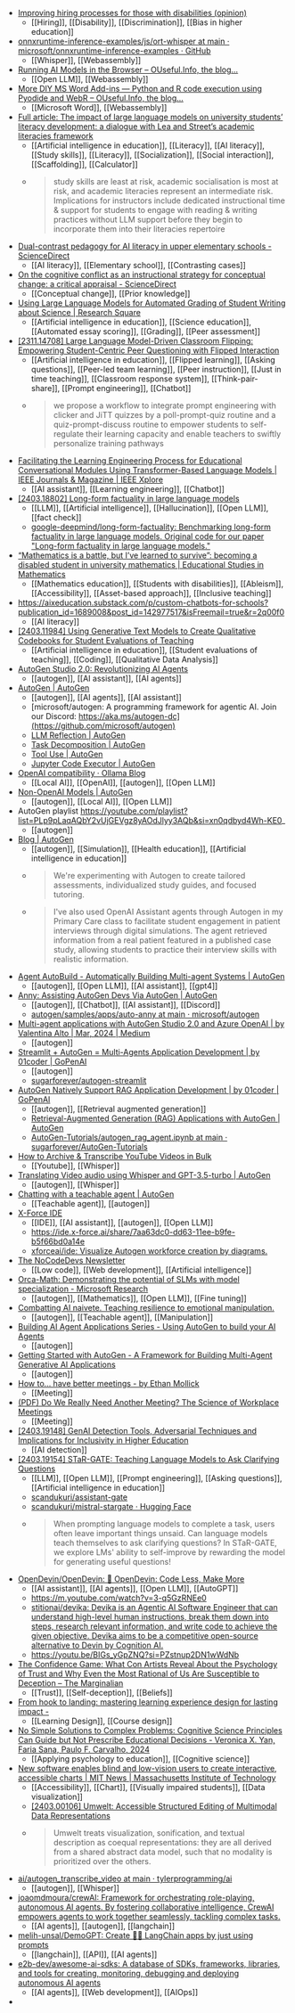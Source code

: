 - [Improving hiring processes for those with disabilities (opinion)](https://www.insidehighered.com/opinion/career-advice/2024/03/29/improving-hiring-processes-those-disabilities-opinion?mc_cid=f100ba959b)
	- [[Hiring]], [[Disability]], [[Discrimination]], [[Bias in higher education]]
- [onnxruntime-inference-examples/js/ort-whisper at main · microsoft/onnxruntime-inference-examples · GitHub](https://github.com/microsoft/onnxruntime-inference-examples/tree/main/js/ort-whisper)
	- [[Whisper]], [[Webassembly]]
- [Running AI Models in the Browser – OUseful.Info, the blog…](https://blog.ouseful.info/2024/03/22/running-ai-models-in-the-browser/)
	- [[Open LLM]], [[Webassembly]]
- [More DIY MS Word Add-ins — Python and R code execution using Pyodide and WebR – OUseful.Info, the blog…](https://blog.ouseful.info/2024/03/27/more-diy-ms-word-add-ins-pyhton-and-r-code-execution-using-pyodide-and-webr/)
	- [[Microsoft Word]], [[Webassembly]]
- [Full article: The impact of large language models on university students’ literacy development: a dialogue with Lea and Street’s academic literacies framework](https://www.tandfonline.com/doi/full/10.1080/07294360.2024.2332259)
	- [[Artificial intelligence in education]], [[Literacy]], [[AI literacy]], [[Study skills]], [[Literacy]], [[Socialization]], [[Social interaction]], [[Scaffolding]], [[Calculator]]
	- >study skills are least at risk, academic socialisation is most at risk, and academic literacies represent an intermediate risk. Implications for instructors include dedicated instructional time & support for students to engage with reading & writing practices without LLM support before they begin to incorporate them into their literacies repertoire
- [Dual-contrast pedagogy for AI literacy in upper elementary schools - ScienceDirect](https://www.sciencedirect.com/science/article/abs/pii/S0959475224000264)
	- [[AI literacy]], [[Elementary school]], [[Contrasting cases]]
- [On the cognitive conflict as an instructional strategy for conceptual change: a critical appraisal - ScienceDirect](https://www.sciencedirect.com/science/article/abs/pii/S0959475200000372)
	- [[Conceptual change]], [[Prior knowledge]]
- [Using Large Language Models for Automated Grading of Student Writing about Science | Research Square](https://www.researchsquare.com/article/rs-3962175/v1)
	- [[Artificial intelligence in education]], [[Science education]], [[Automated essay scoring]], [[Grading]], [[Peer assessment]]
- [[2311.14708] Large Language Model-Driven Classroom Flipping: Empowering Student-Centric Peer Questioning with Flipped Interaction](https://arxiv.org/abs/2311.14708)
	- [[Artificial intelligence in education]], [[Flipped learning]], [[Asking questions]], [[Peer-led team learning]], [[Peer instruction]], [[Just in time teaching]], [[Classroom response system]], [[Think-pair-share]], [[Prompt engineering]], [[Chatbot]]
	- >we propose a workflow to integrate prompt engineering with clicker and JiTT quizzes by a poll-prompt-quiz routine and a quiz-prompt-discuss routine to empower students to self-regulate their learning capacity and enable teachers to swiftly personalize training pathways
- [Facilitating the Learning Engineering Process for Educational Conversational Modules Using Transformer-Based Language Models | IEEE Journals & Magazine | IEEE Xplore](https://ieeexplore.ieee.org/document/10440567)
	- [[AI assistant]], [[Learning engineering]], [[Chatbot]]
- [[2403.18802] Long-form factuality in large language models](https://arxiv.org/abs/2403.18802)
	- [[LLM]], [[Artificial intelligence]], [[Hallucination]], [[Open LLM]], [[fact check]]
	- [google-deepmind/long-form-factuality: Benchmarking long-form factuality in large language models. Original code for our paper "Long-form factuality in large language models."](https://github.com/google-deepmind/long-form-factuality)
- [“Mathematics is a battle, but I’ve learned to survive”: becoming a disabled student in university mathematics | Educational Studies in Mathematics](https://link.springer.com/article/10.1007/s10649-024-10311-x)
	- [[Mathematics education]], [[Students with disabilities]], [[Ableism]], [[Accessibility]], [[Asset-based approach]], [[Inclusive teaching]]
- https://aixeducation.substack.com/p/custom-chatbots-for-schools?publication_id=1689008&post_id=142977517&isFreemail=true&r=2q00f0
	- [[AI literacy]]
- [[2403.11984] Using Generative Text Models to Create Qualitative Codebooks for Student Evaluations of Teaching](https://arxiv.org/abs/2403.11984)
	- [[Artificial intelligence in education]], [[Student evaluations of teaching]], [[Coding]], [[Qualitative Data Analysis]]
- [AutoGen Studio 2.0: Revolutionizing AI Agents](https://autogen-studio.com/)
	- [[autogen]], [[AI assistant]], [[AI agents]]
- [AutoGen | AutoGen](https://microsoft.github.io/autogen/)
	- [[autogen]], [[AI agents]], [[AI assistant]]
	- [microsoft/autogen: A programming framework for agentic AI. Join our Discord: https://aka.ms/autogen-dc](https://github.com/microsoft/autogen)
	- [LLM Reflection | AutoGen](https://microsoft.github.io/autogen/docs/topics/prompting-and-reasoning/reflection/)
	- [Task Decomposition | AutoGen](https://microsoft.github.io/autogen/docs/topics/task_decomposition/)
	- [Tool Use | AutoGen](https://microsoft.github.io/autogen/docs/tutorial/tool-use/)
	- [Jupyter Code Executor | AutoGen](https://microsoft.github.io/autogen/docs/topics/code-execution/jupyter-code-executor/)
- [OpenAI compatibility · Ollama Blog](https://ollama.com/blog/openai-compatibility)
	- [[Local AI]], [[OpenAI]], [[autogen]], [[Open LLM]]
- [Non-OpenAI Models | AutoGen](https://microsoft.github.io/autogen/docs/topics/non-openai-models/about-using-nonopenai-models/)
	- [[autogen]], [[Local AI]], [[Open LLM]]
- AutoGen playlist https://youtube.com/playlist?list=PLp9pLaqAQbY2vUjGEVgz8yAOdJlyy3AQb&si=xn0qdbyd4Wh-KE0_
	- [[autogen]]
- [Blog | AutoGen](https://microsoft.github.io/autogen/blog/)
	- [[autogen]], [[Simulation]], [[Health education]], [[Artificial intelligence in education]]
	- >We're experimenting with Autogen to create tailored assessments, individualized study guides, and focused tutoring.
	- >I've also used OpenAI Assistant agents through Autogen in my Primary Care class to facilitate student engagement in patient interviews through digital simulations. The agent retrieved information from a real patient featured in a published case study, allowing students to practice their interview skills with realistic information.
- [Agent AutoBuild - Automatically Building Multi-agent Systems | AutoGen](https://microsoft.github.io/autogen/blog/2023/11/26/Agent-AutoBuild/)
	- [[autogen]], [[Open LLM]], [[AI assistant]], [[gpt4]]
- [Anny: Assisting AutoGen Devs Via AutoGen | AutoGen](https://microsoft.github.io/autogen/blog/2024/02/02/AutoAnny)
	- [[autogen]], [[Chatbot]], [[AI assistant]], [[Discord]]
	- [autogen/samples/apps/auto-anny at main · microsoft/autogen](https://github.com/microsoft/autogen/tree/main/samples/apps/auto-anny)
- [Multi-agent applications with AutoGen Studio 2.0 and Azure OpenAI | by Valentina Alto | Mar, 2024 | Medium](https://valentinaalto.medium.com/multi-agents-applications-with-autogen-studio-2-0-and-azure-openai-01a8cc5c3c67)
	- [[autogen]]
- [Streamlit + AutoGen = Multi-Agents Application Development | by 01coder | GoPenAI](https://blog.gopenai.com/streamlit-autogen-multi-agents-application-development-efaf34f7477b)
	- [[autogen]]
	- [sugarforever/autogen-streamlit](https://github.com/sugarforever/autogen-streamlit)
- [AutoGen Natively Support RAG Application Development | by 01coder | GoPenAI](https://blog.gopenai.com/autogen-natively-support-rag-application-development-f6b4bd63cec9)
	- [[autogen]], [[Retrieval augmented generation]]
	- [Retrieval-Augmented Generation (RAG) Applications with AutoGen | AutoGen](https://microsoft.github.io/autogen/blog/2023/10/18/RetrieveChat/)
	- [AutoGen-Tutorials/autogen_rag_agent.ipynb at main · sugarforever/AutoGen-Tutorials](https://github.com/sugarforever/AutoGen-Tutorials/blob/main/autogen_rag_agent.ipynb)
- [How to Archive & Transcribe YouTube Videos in Bulk](https://blog.lopp.net/how-to-archive-transcribe-youtube-videos-bulk/)
	- [[Youtube]], [[Whisper]]
- [Translating Video audio using Whisper and GPT-3.5-turbo | AutoGen](https://microsoft.github.io/autogen/docs/notebooks/agentchat_video_transcript_translate_with_whisper/)
	- [[autogen]], [[Whisper]]
- [Chatting with a teachable agent | AutoGen](https://microsoft.github.io/autogen/docs/notebooks/agentchat_teachability/)
	- [[Teachable agent]], [[autogen]]
- [X-Force IDE](https://ide.x-force.ai/)
	- [[IDE]], [[AI assistant]], [[autogen]], [[Open LLM]]
	- https://ide.x-force.ai/share/7aa63dc0-dd63-11ee-b9fe-b5f66bd0a14e
	- [xforceai/ide: Visualize Autogen workforce creation by diagrams.](https://github.com/xforceai/ide)
- [The NoCodeDevs Newsletter](https://newsletter.nocodedevs.com/)
	- [[Low code]], [[Web development]], [[Artificial intelligence]]
- [Orca-Math: Demonstrating the potential of SLMs with model specialization - Microsoft Research](https://www.microsoft.com/en-us/research/blog/orca-math-demonstrating-the-potential-of-slms-with-model-specialization/)
	- [[autogen]], [[Mathematics]], [[Open LLM]], [[Fine tuning]]
- [Combatting AI naivete. Teaching resilience to emotional manipulation.](https://www.linkedin.com/pulse/combatting-ai-naivete-teaching-resilience-emotional-leah-bonser-jdhrc/)
	- [[autogen]], [[Teachable agent]], [[Manipulation]]
- [Building AI Agent Applications Series - Using AutoGen to build your AI Agents](https://techcommunity.microsoft.com/t5/educator-developer-blog/building-ai-agent-applications-series-using-autogen-to-build/ba-p/4052280)
	- [[autogen]]
- [Getting Started with AutoGen - A Framework for Building Multi-Agent Generative AI Applications](https://newsletter.victordibia.com/p/getting-started-with-autogen-a-framework)
	- [[autogen]]
- [How to... have better meetings - by Ethan Mollick](https://www.oneusefulthing.org/p/how-to-have-better-meetings)
	- [[Meeting]]
- [(PDF) Do We Really Need Another Meeting? The Science of Workplace Meetings](https://www.researchgate.net/publication/328399884_Do_We_Really_Need_Another_Meeting_The_Science_of_Workplace_Meetings)
	- [[Meeting]]
- [[2403.19148] GenAI Detection Tools, Adversarial Techniques and Implications for Inclusivity in Higher Education](https://arxiv.org/abs/2403.19148)
	- [[AI detection]]
- [[2403.19154] STaR-GATE: Teaching Language Models to Ask Clarifying Questions](https://arxiv.org/abs/2403.19154)
	- [[LLM]], [[Open LLM]], [[Prompt engineering]], [[Asking questions]], [[Artificial intelligence in education]]
	- [scandukuri/assistant-gate](https://github.com/scandukuri/assistant-gate)
	- [scandukuri/mistral-stargate · Hugging Face](https://huggingface.co/scandukuri/mistral-stargate)
	- >When prompting language models to complete a task, users often leave important things unsaid.
	  Can language models teach themselves to ask clarifying questions? 
	  In STaR-GATE, we explore LMs' ability to self-improve by rewarding the model for generating useful questions!
- [OpenDevin/OpenDevin: 🐚 OpenDevin: Code Less, Make More](https://github.com/OpenDevin/OpenDevin)
	- [[AI assistant]], [[AI agents]], [[Open LLM]], [[AutoGPT]]
	- https://m.youtube.com/watch?v=3-q5GzRNEe0
	- [stitionai/devika: Devika is an Agentic AI Software Engineer that can understand high-level human instructions, break them down into steps, research relevant information, and write code to achieve the given objective. Devika aims to be a competitive open-source alternative to Devin by Cognition AI.](https://github.com/stitionai/devika)
	- https://youtu.be/BIGs_yGpZNQ?si=PZstnup2DN1wWdNb
- [The Confidence Game: What Con Artists Reveal About the Psychology of Trust and Why Even the Most Rational of Us Are Susceptible to Deception – The Marginalian](https://www.themarginalian.org/2016/01/12/the-confidence-game-maria-konnikova/)
	- [[Trust]], [[Self-deception]], [[Beliefs]]
- [From hook to landing: mastering learning experience design for lasting impact -](https://www.trainingjournal.com/2024/content-type/features/from-hook-to-landing-mastering-learning-experience-design-for-lasting-impact/)
	- [[Learning Design]], [[Course design]]
- [No Simple Solutions to Complex Problems: Cognitive Science Principles Can Guide but Not Prescribe Educational Decisions - Veronica X. Yan, Faria Sana, Paulo F. Carvalho, 2024](https://journals.sagepub.com/doi/10.1177/23727322231218906)
	- [[Applying psychology to education]], [[Cognitive science]]
- [New software enables blind and low-vision users to create interactive, accessible charts | MIT News | Massachusetts Institute of Technology](https://news.mit.edu/2024/umwelt-enables-interactive-accessible-charts-creation-blind-low-vision-users-0327)
	- [[Accessibility]], [[Chart]], [[Visually impaired students]], [[Data visualization]]
	- [[2403.00106] Umwelt: Accessible Structured Editing of Multimodal Data Representations](https://arxiv.org/abs/2403.00106)
	- >Umwelt treats visualization, sonification, and textual description as coequal representations: they are all derived from a shared abstract data model, such that no modality is prioritized over the others.
- [ai/autogen_transcribe_video at main · tylerprogramming/ai](https://github.com/tylerprogramming/ai/tree/main/autogen_transcribe_video)
	- [[autogen]], [[Whisper]]
- [joaomdmoura/crewAI: Framework for orchestrating role-playing, autonomous AI agents. By fostering collaborative intelligence, CrewAI empowers agents to work together seamlessly, tackling complex tasks.](https://github.com/joaomdmoura/crewAI)
	- [[AI agents]], [[autogen]], [[langchain]]
- [melih-unsal/DemoGPT: Create 🦜️🔗 LangChain apps by just using prompts](https://github.com/melih-unsal/DemoGPT)
	- [[langchain]], [[API]], [[AI agents]]
- [e2b-dev/awesome-ai-sdks: A database of SDKs, frameworks, libraries, and tools for creating, monitoring, debugging and deploying autonomous AI agents](https://github.com/e2b-dev/awesome-ai-sdks)
	- [[AI agents]], [[Web development]], [[AIOps]]
-